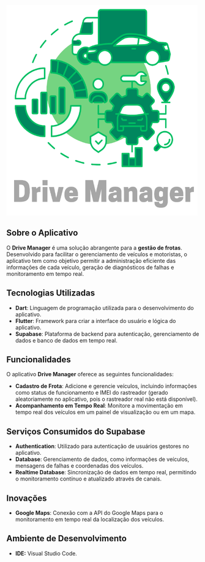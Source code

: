 <img src="assets/images/drive_manager_logo.png" alt="Logomarca" width="500" height="550">

## Sobre o Aplicativo

O **Drive Manager** é uma solução abrangente para a **gestão de frotas**. Desenvolvido para facilitar o gerenciamento de veículos e motoristas, o aplicativo tem como objetivo permitir a administração eficiente das informações de cada veículo, geração de diagnósticos de falhas e monitoramento em tempo real.

## Tecnologias Utilizadas

- **Dart**: Linguagem de programação utilizada para o desenvolvimento do aplicativo.
- **Flutter**: Framework para criar a interface do usuário e lógica do aplicativo.
- **Supabase**: Plataforma de backend para autenticação, gerenciamento de dados e banco de dados em tempo real.

## Funcionalidades

O aplicativo **Drive Manager** oferece as seguintes funcionalidades:

- **Cadastro de Frota**: Adicione e gerencie veículos, incluindo informações como status de funcionamento e IMEI do rastreador (gerado aleatoriamente no aplicativo, pois o rastreador real não está disponível).
- **Acompanhamento em Tempo Real**: Monitore a movimentação em tempo real dos veículos em um painel de visualização ou em um mapa.

## Serviços Consumidos do Supabase

- **Authentication**: Utilizado para autenticação de usuários gestores no aplicativo.
- **Database**: Gerenciamento de dados, como informações de veículos, mensagens de falhas e coordenadas dos veículos.
- **Realtime Database**: Sincronização de dados em tempo real, permitindo o monitoramento contínuo e atualizado através de canais.

## Inovações

- **Google Maps**: Conexão com a API do Google Maps para o monitoramento em tempo real da localização dos veículos.

## Ambiente de Desenvolvimento

- **IDE:** Visual Studio Code.
